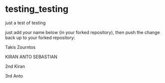 # testing_testing
just a test of testing

just add your name below (in your forked repository), then push the change back up to your forked repository:

Takis Zourntos

KIRAN ANTO SEBASTIAN

2nd Kiran

3rd Anto 
